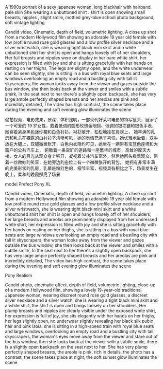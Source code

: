  A 1990s portrait of a sexy japanese woman, long blackhair with hairband. pale skin She wearing a unbuttoned shirt . shirt is open showing small breasts, nipples , slight smile, mottled grey-blue school photo background, soft vintage lighting



Candid video, Cinematic, depth of field, volumetric lighting, 
A close up shot from a modern Hollywood film showing an adorable 19 year old female with low profile round rose gold glasses and a low profile silver necklace and a silver wristwatch, 
she is wearing tight black mini skirt and a white unbuttoned shirt her shirt is open and hangs loosely off of her shoulders, Her full breasts and nipples were on display in her bare white shirt, 
her expression is filled with joy and she is sitting gracefully with her hands on resting on her thighs, The legs are slightly open, and the white underwear can be seen slightly, 
she is sitting in a bus with royal blue seats and large windows overlooking an empty road and a bustling city with tall lit skyscrapers, 
the woman looks away from the viewer and gazes outside the bus window, she then looks back at the viewer and smiles with a subtle smirk, In the seat next to her there's a slightly open backpack,
she has very large ample perfectly shaped breasts and her areolas are pink and incredibly detailed, 
The video has high contrast, the scene takes place during the evening and soft evening glow illuminates the scene

偷拍视频，电影效果，景深，体积照明，一部现代好莱坞电影的特写镜头，展示了一个可爱的 19 岁女性，戴着低调的圆形玫瑰金眼镜、低调的银项链和银色手表，她穿着紧身黑色迷你裙和白色衬衫，衬衫敞开，松松地挂在肩膀上，
她丰满的乳房和乳头在裸露的白衬衫下清晰可见，她的表情充满了喜悦，她优雅地坐着，双手放在大腿上，双腿微微张开，白色内衣隐约可见，她坐在一辆带有宝蓝色座椅和大窗户的公共汽车上，
俯瞰着一条空旷的道路和一座繁华的城市，高耸的摩天大楼，女人的目光从观众身上移开，凝视着公共汽车窗外，然后她回头看着观众，带着一丝微妙的笑容，在她旁边的座位上有一个微微张开的背包，
她拥有非常丰满的完美形状的乳房，乳晕是粉红色的，细节丰富，视频具有相比之下，场景发生在晚上，柔和的晚霞照亮了场景

model Prefect Pony XL

Candid video, Cinematic, depth of field, volumetric lighting, A close up shot from a modern Hollywood film showing an adorable 19 year old female with low profile round rose gold glasses and a low profile silver necklace and a silver wristwatch, she is wearing tight black mini skirt and a white unbuttoned shirt her shirt is open and hangs loosely off of her shoulders, her large breasts and areolas are prominently displayed from her undressed white shirt, her expression is filled with joy and she is sitting gracefully with her hands on resting on her thighs, she is sitting in a bus with royal blue seats and large windows overlooking an empty road and a bustling city with tall lit skyscrapers, the woman looks away from the viewer and gazes outside the bus window, she then looks back at the viewer and smiles with a subtle smirk, In the seat next to her there's a slightly open backpack, she has very large ample perfectly shaped breasts and her areolas are pink and incredibly detailed, 
The video has high contrast, the scene takes place during the evening and soft evening glow illuminates the scene

Pony Realism


Candid photo, cinematic effect, depth of field, volumetric lighting, close-up of a modern Hollywood film, showing a lovely 19-year-old traditional Japanese woman, wearing discreet round rose gold glasses, a discreet silver necklace and a silver watch, she is wearing a tight black mini skirt and a white shirt, the shirt is open and hangs loosely on her shoulders,
Her plump breasts and nipples are clearly visible under the exposed white shirt, her expression is full of joy, she sits elegantly with her hands on her thighs, her legs slightly open, no underwear slightly revealing her black silk pubic hair and pink labia, she is sitting in a high-speed train with royal blue seats and large windows, overlooking an empty road and a bustling city with tall skyscrapers, the woman's eyes move away from the viewer and stare out of the bus window, then she looks back at the viewer with a subtle smile, there is a slightly open backpack on the seat next to her,
She has very plump perfectly shaped breasts, the areola is pink, rich in details, the photo has a contrast, the scene takes place at night, the soft sunset glow illuminates the scene
